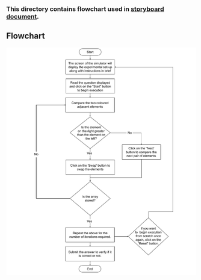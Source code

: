 ### This directory contains flowchart used in [storyboard document](https://github.com/virtual-labs/exp-bubble-sort-iiith/blob/main/storyboard/README.md).

## Flowchart

<center><img src="flowchart.png"  > <br></center>

